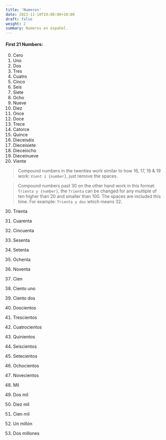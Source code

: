 ```yaml
---
title: 'Numeros'
date: 2023-11-10T19:00:08+10:00
draft: false
weight: 2
summary: Numeros en español.
---
```


#### First 21 Numbers:

0. Cero
1. Uno
2. Dos
3. Tres
4. Cuatro
5. Cinco
6. Seis
7. Siete
8. Ocho
9. Nueve
10. Diez
11. Once
12. Doce
13. Trece
14. Catorce
15. Quince
16. Dieceiséis
17. Dieceisiete
18. Dieceiocho
19. Dieceinueve
20. Viente

> Compound numbers in the twenties work similar to how 16, 17, 18 & 19 work: `Vient i {number}`, just remove the spaces.

> Compound numbers past 30 on the other hand work in this format: `Trienta y {number}`, the `Trienta` can be changed for any multiple of ten higher than 20 and smaller than 100. The spaces are included this time. For example: `Trienta y dos` which means 32.

30. Trienta
40. Cuarenta
50. Cincuenta
60. Sesenta
70. Setenta
80. Ochenta
90. Noventa

100. Cien
101. Ciento uno
102. Ciento dos
200. Doscientos
300. Trescientos
400. Cuatrocientos
500. Quinientos
600. Seiscientos
700. Setecientos
800. Ochocientos
900. Novecientos

1000. Mil
2000. Dos mil
10000. Diez mil
100000. Cien mil
1000000. Un millón
2000000. Dos millones 